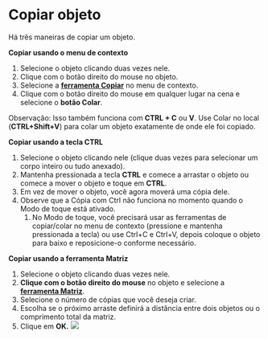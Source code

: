 # Copiar objeto

Há três maneiras de copiar um objeto.

**Copiar usando o menu de contexto**

1. Selecione o objeto clicando duas vezes nele.
2. Clique com o botão direito do mouse no objeto.
3. Selecione a [**ferramenta Copiar**](tilt-array-copy-and-paste.md) no menu de contexto.
4. Clique com o botão direito do mouse em qualquer lugar na cena e selecione o **botão Colar**.

Observação: Isso também funciona com **CTRL + C** ou **V**. Use Colar no local (**CTRL+Shift+V**) para colar um objeto exatamente de onde ele foi copiado.

**Copiar usando a tecla CTRL**

1. Selecione o objeto clicando nele (clique duas vezes para selecionar um corpo inteiro ou tudo anexado).
2. Mantenha pressionada a tecla **CTRL** e comece a arrastar o objeto ou comece a mover o objeto e toque em **CTRL**.
3. Em vez de mover o objeto, você agora moverá uma cópia dele.
4. Observe que a Cópia com Ctrl não funciona no momento quando o Modo de toque está ativado.
   1. No Modo de toque, você precisará usar as ferramentas de copiar/colar no menu de contexto (pressione e mantenha pressionada a tecla) ou use Ctrl+C e Ctrl+V, depois coloque o objeto para baixo e reposicione-o conforme necessário.

**Copiar usando a ferramenta Matriz**

1. Selecione o objeto clicando duas vezes nele.
2. **Clique com o botão direito do mouse** no objeto e selecione a [**ferramenta Matriz**](tilt-array-copy-and-paste.md).
3. Selecione o número de cópias que você deseja criar.
4. Escolha se o próximo arraste definirá a distância entre dois objetos ou o comprimento total da matriz.
5. Clique em **OK.** ![](<../.gitbook/assets/array\_properties (2).png>)
